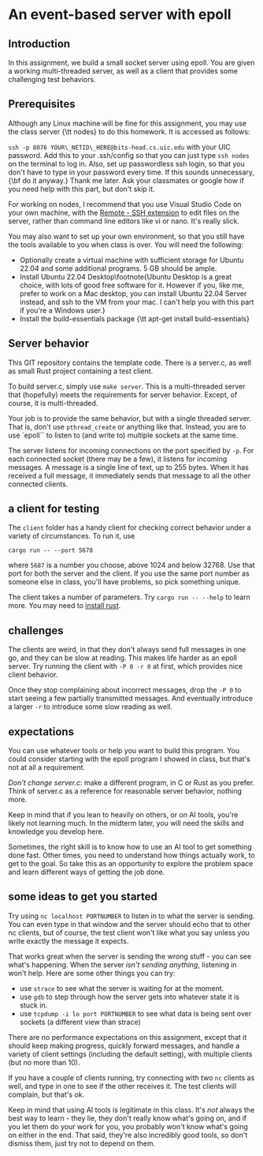 # An event-based server with epoll

## Introduction
In this assignment, we build a small socket server using epoll. 
You are given a working multi-threaded server, as well as a client that provides 
some challenging test behaviors.

## Prerequisites

Although any Linux machine will be fine for this assignment, you may use the class server {\tt nodes} to do this homework. 
It is accessed as follows:

`ssh -p 8076 YOUR\_NETID\_HERE@bits-head.cs.uic.edu` with your UIC password. Add this to your .ssh/config so that you can just type `ssh nodes` on the terminal to log in. Also, set up passwordless ssh login, so that you don't have to type in your password every time. If this sounds unnecessary, {\bf do it anyway.} Thank me later. Ask your classmates or google how if you need help with this part, but don't skip it. 

For working on nodes, I recommend that you use Visual Studio Code on your own machine, with the [Remote - SSH extension](https://code.visualstudio.com/docs/remote/ssh) to edit files on the server, rather than command line editors like vi or nano. It's really slick.

You may also want to set up your own environment, so that you still have the tools available to you when class is over. You will need the following:


- Optionally create a virtual machine with sufficient storage for Ubuntu 22.04 and some additional programs. 5 GB should be ample.
- Install Ubuntu 22.04 Desktop\footnote{Ubuntu Desktop is a great choice, with lots of good free software for it. However if you, like me, prefer to work on a Mac desktop, you can install Ubuntu 22.04 Server instead, and ssh to the VM from your mac. I can't help you with this part if you're a Windows user.}
- Install the build-essentials package {\tt apt-get install build-essentials}

## Server behavior

This GIT repository contains the template code. There is a server.c, as well as small Rust project containing a test client.

To build server.c, simply use `make server`. This is a multi-threaded server that (hopefully) meets the requirements for server behavior. Except, of course, it is multi-threaded.

Your job is to provide the same behavior, but with a single threaded server. That is,
don't use `pthread_create` or anything like that. Instead, you are to use `epoll`` to
listen to (and write to) multiple sockets at the same time. 

The server listens for incoming connections on the port specified by `-p`. 
For each connected socket (there may be a few), it listens for incoming messages.
A message is a single line of text, up to 255 bytes. 
When it has received a full message, it immediately sends that message to all the other
connected clients. 

## a client for testing

The `client` folder has a handy client for checking correct behavior under a variety of 
circumstances. To run it, use 

```cargo run -- --port 5678```

where `5687` is a number you choose, above 1024 and below 32768. Use that port for both the server and the client. If you use the same port number as someone else in class, you'll have problems, so
pick something unique.

The client takes a number of parameters. Try `cargo run -- --help` to learn more. 
You may need to [install rust](https://www.rust-lang.org/tools/install). 

## challenges

The clients are weird, in that they don't always send full messages in one go, and they can be slow
at reading. This makes life harder as an epoll server. Try running the client with `-P 0 -r 0` at first, which provides nice client behavior. 

Once they stop complaining about incorrect messages, drop the `-P 0` to start seeing a few partially transmitted messages. And eventually introduce a larger `-r` to introduce some
slow reading as well.

## expectations

You can use whatever tools or help you want to build this program. You could consider starting with
the epoll program I showed in class, but that's not at all a requirement.

_Don't change server.c_: make a different program, in C or Rust as you prefer. Think of server.c as a reference for reasonable server behavior, nothing more. 

Keep in mind that if you lean to heavily on others, or on AI tools, you're likely not learning much. In the midterm later, you will need the skills and knowledge you develop here.

Sometimes, the right skill is to know how to use an AI tool to get something done fast. Other times, you need to understand how things actually work, to get to the goal. So take this as
an opportunity to explore the problem space and learn different ways of getting the job done.

## some ideas to get you started

Try using `nc localhost PORTNUMBER` to listen in to what the server is sending. You can even
type in that window and the server should echo that to other nc clients, but of course, the
test client won't like what you say unless you write exactly the message it expects.

That works great when the server is sending the wrong stuff - you can see what's happening.
When the server _isn't sending anything_, listening in won't help. Here are some other things you can try:

- use `strace` to see what the server is waiting for at the moment. 
- use `gdb` to step through how the server gets into whatever state it is stuck in.
- use `tcpdump -i lo port PORTNUMBER` to see what data is being sent over sockets (a different
view than strace)

There are no performance expectations on this assignment, except that it should keep making progress, quickly forward messages, and handle a variety of client settings (including the default setting), with multiple clients (but no more than 10). 

If you have a couple of clients running, try connecting with two `nc` clients as well, and type in one to see if the other receives it. The test clients will complain, but that's ok. 

Keep in mind that using AI tools is legitimate in this class. It's _not_ always the best way to learn - they lie, they don't really know what's going on, and if you let them do your work for you, you probably won't know what's going on either in the end. That said, they're also incredibly good tools, so don't dismiss them, just try not to depend on them. 